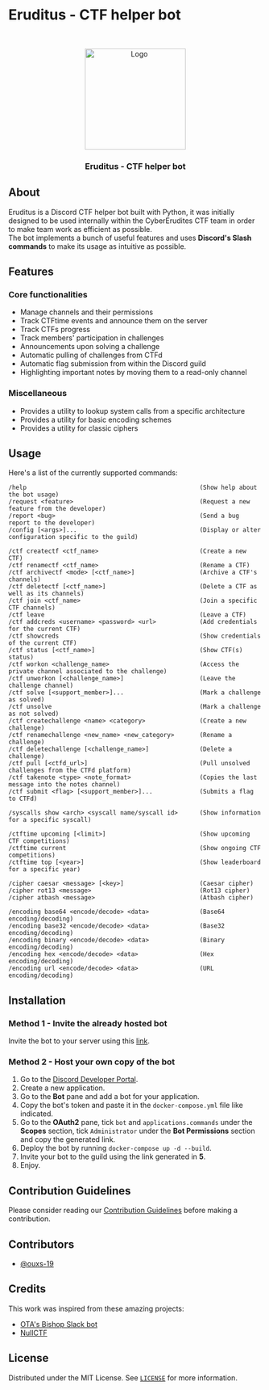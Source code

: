 # Eruditus - CTF helper bot
<br/>
<p align="center">
  <img src="https://i.imgur.com/K5mNt37.jpg" alt="Logo" width="200">
  <h3 align="center">Eruditus - CTF helper bot</h3>
</p>

## About
Eruditus is a Discord CTF helper bot built with Python, it was initially designed to be
used internally within the CyberErudites CTF team in order to make team work as efficient
as possible.  
The bot implements a bunch of useful features and uses **Discord's Slash commands** to
make its usage as intuitive as possible.

## Features
### Core functionalities
- Manage channels and their permissions
- Track CTFtime events and announce them on the server
- Track CTFs progress
- Track members' participation in challenges
- Announcements upon solving a challenge
- Automatic pulling of challenges from CTFd
- Automatic flag submission from within the Discord guild
- Highlighting important notes by moving them to a read-only channel

### Miscellaneous
- Provides a utility to lookup system calls from a specific architecture
- Provides a utility for basic encoding schemes
- Provides a utility for classic ciphers

## Usage
Here's a list of the currently supported commands:
```
/help                                                (Show help about the bot usage)
/request <feature>                                   (Request a new feature from the developer)
/report <bug>                                        (Send a bug report to the developer)
/config [<args>]...                                  (Display or alter configuration specific to the guild)

/ctf createctf <ctf_name>                            (Create a new CTF)
/ctf renamectf <ctf_name>                            (Rename a CTF)
/ctf archivectf <mode> [<ctf_name>]                  (Archive a CTF's channels)
/ctf deletectf [<ctf_name>]                          (Delete a CTF as well as its channels)
/ctf join <ctf_name>                                 (Join a specific CTF channels)
/ctf leave                                           (Leave a CTF)
/ctf addcreds <username> <password> <url>            (Add credentials for the current CTF)
/ctf showcreds                                       (Show credentials of the current CTF)
/ctf status [<ctf_name>]                             (Show CTF(s) status)
/ctf workon <challenge_name>                         (Access the private channel associated to the challenge)
/ctf unworkon [<challenge_name>]                     (Leave the challenge channel)
/ctf solve [<support_member>]...                     (Mark a challenge as solved)
/ctf unsolve                                         (Mark a challenge as not solved)
/ctf createchallenge <name> <category>               (Create a new challenge)
/ctf renamechallenge <new_name> <new_category>       (Rename a challenge)
/ctf deletechallenge [<challenge_name>]              (Delete a challenge)
/ctf pull [<ctfd_url>]                               (Pull unsolved challenges from the CTFd platform)
/ctf takenote <type> <note_format>                   (Copies the last message into the notes channel)
/ctf submit <flag> [<support_member>]...             (Submits a flag to CTFd)

/syscalls show <arch> <syscall name/syscall id>      (Show information for a specific syscall)

/ctftime upcoming [<limit>]                          (Show upcoming CTF competitions)
/ctftime current                                     (Show ongoing CTF competitions)
/ctftime top [<year>]                                (Show leaderboard for a specific year)

/cipher caesar <message> [<key>]                     (Caesar cipher)
/cipher rot13 <message>                              (Rot13 cipher)
/cipher atbash <message>                             (Atbash cipher)

/encoding base64 <encode/decode> <data>              (Base64 encoding/decoding)
/encoding base32 <encode/decode> <data>              (Base32 encoding/decoding)
/encoding binary <encode/decode> <data>              (Binary encoding/decoding)
/encoding hex <encode/decode> <data>                 (Hex encoding/decoding)
/encoding url <encode/decode> <data>                 (URL encoding/decoding)
```

## Installation
### Method 1 - Invite the already hosted bot
Invite the bot to your server using this [link](https://discord.com/api/oauth2/authorize?client_id=848180282174734378&permissions=8&scope=bot%20applications.commands).

### Method 2 - Host your own copy of the bot
1. Go to the [Discord Developer Portal](https://discord.com/developers/applications).
2. Create a new application.
3. Go to the **Bot** pane and add a bot for your application.
4. Copy the bot's token and paste it in the `docker-compose.yml` file like indicated.
5. Go to the **OAuth2** pane, tick `bot` and `applications.commands` under the **Scopes**
section, tick `Administrator` under the **Bot Permissions** section and copy the
generated link.
6. Deploy the bot by running `docker-compose up -d --build`.
7. Invite your bot to the guild using the link generated in **5**.
8. Enjoy.

## Contribution Guidelines
Please consider reading our [Contribution Guidelines](.github/CONTRIBUTING.md) before
making a contribution.

## Contributors
- [@ouxs-19](https://github.com/ouxs-19)

## Credits
This work was inspired from these amazing projects:
- [OTA's Bishop Slack bot](https://github.com/OpenToAllCTF/OTA-Challenge-Bot)
- [NullCTF](https://github.com/NullPxl/NullCTF)

## License
Distributed under the MIT License. See [`LICENSE`](./LICENSE) for more information.
